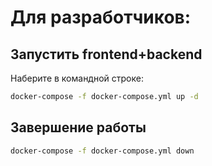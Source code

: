# Для разработчиков:

## Запустить frontend+backend 
Наберите в командной строке:

```sh
docker-compose -f docker-compose.yml up -d
```

## Завершение работы

```sh
docker-compose -f docker-compose.yml down
```